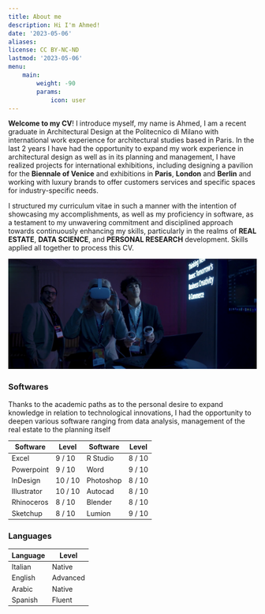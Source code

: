 ```yaml
---
title: About me
description: Hi I'm Ahmed!
date: '2023-05-06'
aliases:
license: CC BY-NC-ND
lastmod: '2023-05-06'
menu:
    main: 
        weight: -90
        params:
            icon: user
---
```

**Welcome to my CV**! I introduce myself, my name is Ahmed, I am a recent graduate in Architectural Design at the Politecnico di Milano with international work experience for architectural studies based in Paris. 
In the last 2 years I have had the opportunity to expand my work experience in architectural design as well as in its planning and management, I have realized projects for international exhibitions, including designing a pavilion for the **Biennale of Venice** and exhibitions in **Paris**, **London** and **Berlin** and working with luxury brands to offer customers services and specific spaces for industry-specific needs.


I structured my curriculum vitae in such a manner with the intention of showcasing my accomplishments, as well as my proficiency in software, as a testament to my unwavering commitment and disciplined approach towards continuously enhancing my skills, particularly in the realms of **REAL ESTATE**, **DATA SCIENCE**, and **PERSONAL RESEARCH** development. Skills applied all together to process this CV.

![Leader Insights Forum 2022, Berlin - METAVERSE ](profile.png)

### Softwares
Thanks to the academic paths as to the personal desire to expand knowledge in relation to technological innovations, I had the opportunity to deepen various software ranging from data analysis, management of the real estate to the planning itself

Software | Level | Software | Level
----------------|--|----------------|--
Excel | 9 / 10 | R Studio | 8 / 10
Powerpoint | 9 / 10 | Word | 9 / 10
InDesign | 10 / 10 | Photoshop | 8 / 10
Illustrator | 10 / 10 | Autocad | 8 / 10
Rhinoceros | 8 / 10 | Blender | 8 / 10
Sketchup | 8 / 10 | Lumion | 9 / 10

### Languages

   Language | Level
--------|------
    Italian | Native
  English | Advanced
      Arabic | Native
  Spanish | Fluent

